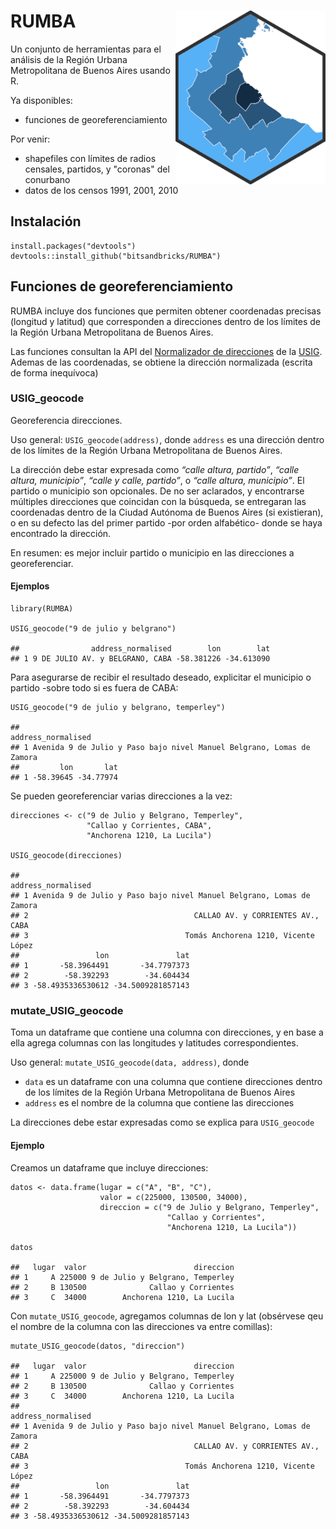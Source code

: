 # RUMBA <img src="inst/figures/RUMBA_logo.png" width="240px" align="right" /> 

Un conjunto de herramientas para el análisis de la Región Urbana Metropolitana de Buenos Aires usando R.

Ya disponibles: 

- funciones de georeferenciamiento

Por venir: 

- shapefiles con límites de radios censales, partidos, y "coronas" del conurbano
- datos de los censos 1991, 2001, 2010

Instalación
-----------
    install.packages("devtools")
    devtools::install_github("bitsandbricks/RUMBA")


Funciones de georeferenciamiento
--------------------------------

RUMBA incluye dos funciones que permiten obtener coordenadas precisas
(longitud y latitud) que corresponden a direcciones dentro de los
límites de la Región Urbana Metropolitana de Buenos Aires.

Las funciones consultan la API del [Normalizador de
direcciones](http://servicios.usig.buenosaires.gob.ar/normalizar) de la
[USIG](http://usig.buenosaires.gob.ar/). Ademas de las coordenadas, se
obtiene la dirección normalizada (escrita de forma inequívoca)

### USIG\_geocode

Georeferencia direcciones.

Uso general: `USIG_geocode(address)`, donde `address` es una dirección
dentro de los límites de la Región Urbana Metropolitana de Buenos Aires.

La dirección debe estar expresada como *“calle altura, partido”*,
*“calle altura, municipio”*, *“calle y calle, partido”*, o *“calle
altura, municipio”*. El partido o municipio son opcionales. De no ser
aclarados, y encontrarse múltiples direcciones que coincidan con la
búsqueda, se entregaran las coordenadas dentro de la Ciudad Autónoma de
Buenos Aires (si existieran), o en su defecto las del primer partido
-por orden alfabético- donde se haya encontrado la dirección.

En resumen: es mejor incluir partido o municipio en las direcciones a
georeferenciar.

#### Ejemplos

    library(RUMBA)

    USIG_geocode("9 de julio y belgrano")

    ##                address_normalised        lon        lat
    ## 1 9 DE JULIO AV. y BELGRANO, CABA -58.381226 -34.613090

Para asegurarse de recibir el resultado deseado, explicitar el municipio
o partido -sobre todo si es fuera de CABA:

    USIG_geocode("9 de julio y belgrano, temperley")

    ##                                                      address_normalised
    ## 1 Avenida 9 de Julio y Paso bajo nivel Manuel Belgrano, Lomas de Zamora
    ##         lon       lat
    ## 1 -58.39645 -34.77974

Se pueden georeferenciar varias direcciones a la vez:

    direcciones <- c("9 de Julio y Belgrano, Temperley", 
                     "Callao y Corrientes, CABA", 
                     "Anchorena 1210, La Lucila")

    USIG_geocode(direcciones)

    ##                                                      address_normalised
    ## 1 Avenida 9 de Julio y Paso bajo nivel Manuel Belgrano, Lomas de Zamora
    ## 2                                     CALLAO AV. y CORRIENTES AV., CABA
    ## 3                                   Tomás Anchorena 1210, Vicente López
    ##                 lon               lat
    ## 1       -58.3964491       -34.7797373
    ## 2        -58.392293        -34.604434
    ## 3 -58.4935336530612 -34.5009281857143

### mutate\_USIG\_geocode

Toma un dataframe que contiene una columna con direcciones, y en base a
ella agrega columnas con las longitudes y latitudes correspondientes.

Uso general: `mutate_USIG_geocode(data, address)`, donde

-   `data` es un dataframe con una columna que contiene direcciones
    dentro de los límites de la Región Urbana Metropolitana de Buenos
    Aires
-   `address` es el nombre de la columna que contiene las direcciones

La direcciones debe estar expresadas como se explica para `USIG_geocode`

#### Ejemplo

Creamos un dataframe que incluye direcciones:

    datos <- data.frame(lugar = c("A", "B", "C"),
                        valor = c(225000, 130500, 34000),
                        direccion = c("9 de Julio y Belgrano, Temperley",
                                       "Callao y Corrientes",
                                       "Anchorena 1210, La Lucila"))

    datos

    ##   lugar  valor                        direccion
    ## 1     A 225000 9 de Julio y Belgrano, Temperley
    ## 2     B 130500              Callao y Corrientes
    ## 3     C  34000        Anchorena 1210, La Lucila

Con `mutate_USIG_geocode`, agregamos columnas de lon y lat (obsérvese
qeu el nombre de la columna con las direcciones va entre comillas):

    mutate_USIG_geocode(datos, "direccion")

    ##   lugar  valor                        direccion
    ## 1     A 225000 9 de Julio y Belgrano, Temperley
    ## 2     B 130500              Callao y Corrientes
    ## 3     C  34000        Anchorena 1210, La Lucila
    ##                                                      address_normalised
    ## 1 Avenida 9 de Julio y Paso bajo nivel Manuel Belgrano, Lomas de Zamora
    ## 2                                     CALLAO AV. y CORRIENTES AV., CABA
    ## 3                                   Tomás Anchorena 1210, Vicente López
    ##                 lon               lat
    ## 1       -58.3964491       -34.7797373
    ## 2        -58.392293        -34.604434
    ## 3 -58.4935336530612 -34.5009281857143

